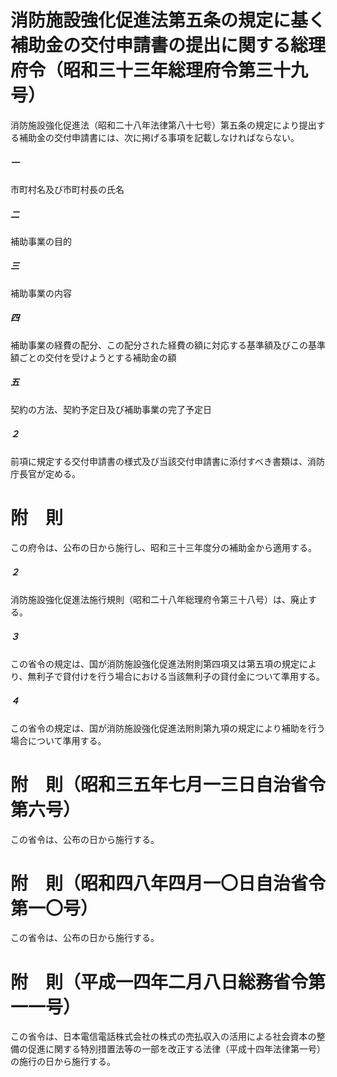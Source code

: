 # 消防施設強化促進法第五条の規定に基く補助金の交付申請書の提出に関する総理府令（昭和三十三年総理府令第三十九号）
消防施設強化促進法（昭和二十八年法律第八十七号）第五条の規定により提出する補助金の交付申請書には、次に掲げる事項を記載しなければならない。
##### 一
市町村名及び市町村長の氏名
##### 二
補助事業の目的
##### 三
補助事業の内容
##### 四
補助事業の経費の配分、この配分された経費の額に対応する基準額及びこの基準額ごとの交付を受けようとする補助金の額
##### 五
契約の方法、契約予定日及び補助事業の完了予定日
##### ２
前項に規定する交付申請書の様式及び当該交付申請書に添付すべき書類は、消防庁長官が定める。
# 附　則
この府令は、公布の日から施行し、昭和三十三年度分の補助金から適用する。
##### ２
消防施設強化促進法施行規則（昭和二十八年総理府令第三十八号）は、廃止する。
##### ３
この省令の規定は、国が消防施設強化促進法附則第四項又は第五項の規定により、無利子で貸付けを行う場合における当該無利子の貸付金について準用する。
##### ４
この省令の規定は、国が消防施設強化促進法附則第九項の規定により補助を行う場合について準用する。
# 附　則（昭和三五年七月一三日自治省令第六号）
この省令は、公布の日から施行する。
# 附　則（昭和四八年四月一〇日自治省令第一〇号）
この省令は、公布の日から施行する。
# 附　則（平成一四年二月八日総務省令第一一号）
この省令は、日本電信電話株式会社の株式の売払収入の活用による社会資本の整備の促進に関する特別措置法等の一部を改正する法律（平成十四年法律第一号）の施行の日から施行する。
